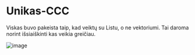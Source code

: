 # Unikas-CCC
Viskas buvo pakeista taip, kad veiktų su Listu, o ne vektoriumi. Tai daroma norint išsiaiškinti kas veikia greičiau.

![image](https://github.com/Gustelo1/Unikas-CCC/assets/140171498/7e802ead-fef3-46f7-abc6-f87d85cbde25)
